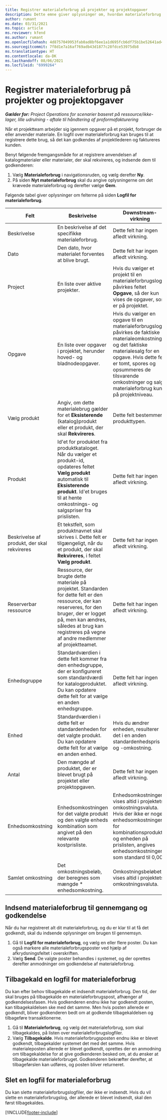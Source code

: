 ```yaml
---
title: Registrer materialeforbrug på projekter og projektopgaver
description: Dette emne giver oplysninger om, hvordan materialeforbrug logføres i forhold til projekter og projektopgaver.
author: rumant
ms.date: 03/31/2021
ms.topic: article
ms.reviewer: kfend
ms.author: rumant
ms.openlocfilehash: 4d8757049953fab0ad8bf6ee1a1d695fcb6df75b1be52641ad4af3b3137d7a0a
ms.sourcegitcommit: 7f8d1e7a16af769adb43d1877c28fdce53975db8
ms.translationtype: HT
ms.contentlocale: da-DK
ms.lasthandoff: 08/06/2021
ms.locfileid: "6999264"
---
```

# <a name="record-material-usage-on-projects-and-project-tasks"></a>Registrer materialeforbrug på projekter og projektopgaver

_**Gælder for:** Project Operations for scenarier baseret på ressource/ikke-lager, lille udrulning - aftale til håndtering af proformafakturering_

Når et projektteam arbejder sig igennem opgaver på et projekt, forbruger de eller anvender materiale. En logfil over materialeforbrug kan bruges til at registrere dette brug, så det kan godkendes af projektlederen og faktureres kunden. 

Benyt følgende fremgangsmåde for at registrere anvendelsen af katalogmaterialer eller materialer, der skal rekvireres, og indsende dem til godkenderen: 

1. Vælg **Materialeforbrug** i navigationsruden, og vælg derefter **Ny**.
2. På siden **Nyt materialeforbrug** skal du angive oplysningerne om det krævede materialeforbrug og derefter vælge **Gem**.

Følgende tabel giver oplysninger om felterne på siden **Logfil for materialeforbrug**. 

| **Felt** | **Beskrivelse** | **Downstream-virkning** |
| --- | --- | --- |
| Beskrivelse | En beskrivelse af det specifikke materialeforbrug. | Dette felt har ingen afledt virkning. |
| Dato | Den dato, hvor materialet forventes at blive brugt. | Dette felt har ingen afledt virkning. |
| Project | En liste over aktive projekter. | Hvis du vælger et projekt til en materialeforbrugslog, påvirkes feltet **Opgave**, så der kun vises de opgaver, som er på projektet. |
| Opgave | En liste over opgaver i projektet, herunder hoved- og bladnodeopgaver. | Hvis du vælger en opgave til en materialeforbrugslog, påvirkes de faktiske materialeomkostninger og det faktiske materialesalg for en opgave. Hvis dette felt er tomt, spores og opsummeres de tilsvarende omkostninger og salg i materialeforbrug kun på projektniveau. |
| Vælg produkt | Angiv, om dette materialebrug gælder for et **Eksisterende** (katalog)produkt eller et produkt, der skal **Rekvireres**. | Dette felt bestemmer produkttypen. |
| Produkt | Id'et for produktet fra produktkataloget. Når du vælger et produkt-id, opdateres feltet **Vælg produkt** automatisk til **Eksisterende produkt**. Id'et bruges til at hente omkostnings- og salgspriser fra prislisten. | Dette felt har ingen afledt virkning. |
| Beskrivelse af produkt, der skal rekvireres | Et tekstfelt, som produktnavnet skal skrives i. Dette felt er tilgængeligt, når du et produkt, der skal **Rekvireres**, i feltet **Vælg produkt**.| Dette felt har ingen afledt virkning. |
| Reserverbar ressource| Ressource, der brugte dette materiale på projektet. Standarden for dette felt er den ressource, der kan reserveres, for den bruger, der er logget på, men kan ændres, således at brug kan registreres på vegne af andre medlemmer af projektteamet. | Dette felt har ingen afledt virkning. |
| Enhedsgruppe | Standardværdien i dette felt kommer fra den enhedsgruppe, der er konfigureret som standardværdi for katalogproduktet. Du kan opdatere dette felt for at vælge en anden enhedsgruppe. | Dette felt har ingen afledt virkning. |
| Enhed | Standardværdien i dette felt er standardenheden for det valgte produkt. Du kan opdatere dette felt for at vælge en anden enhed. | Hvis du ændrer enheden, resulterer det i en anden standardenhedspris og -omkostning. |
| Antal | Den mængde af produktet, der er blevet brugt på projektet eller projektopgaven. | Dette felt har ingen afledt virkning. |
| Enhedsomkostning | Enhedsomkostningen for det valgte produkt og den valgte enheds kombination som angivet på den relevante kostprisliste. | Enhedsomkostningen vises altid i projektets omkostningsvaluta. Hvis der ikke er nogen enhedsomkostninger for kombinationsproduktet og enheden på prislisten, angives enhedsomkostningen som standard til 0,00. |
| Samlet omkostning | Det omkostningsbeløb, der beregnes som mængde \* enhedsomkostning.| Omkostningsbeløbet vises altid i projektets omkostningsvaluta. |


## <a name="submit-material-usage-for-review-and-approval"></a>Indsend materialeforbrug til gennemgang og godkendelse 
Når du har registreret alt dit materialeforbrug, og du er klar til at få det godkendt, skal du indsende oplysninger om brugen til gennemsyn.

1. Gå til **Logfil for materialeforbrug**, og vælg en eller flere poster. Du kan også markere alle materialeforbrugsposter ved hjælp af afkrydsningsfeltet i overskriften.
2. Vælg **Send**. De valgte poster behandles i systemet, og der oprettes derefter anmodninger om godkendelse af materialeforbrug.

## <a name="recall-a-material-usage-log"></a>Tilbagekald en logfil for materialeforbrug

Du kan efter behov tilbagekalde et indsendt materialeforbrug. Den tid, der skal bruges på tilbagekalde en materialeforbrugspost, afhænger af godkendelsesfasen.  Hvis godkenderen endnu ikke har godkendt posten, kan tilbagekaldelsen ske med det samme. Men hvis posten allerede er godkendt, bliver godkenderen bedt om at godkende tilbagekaldelsen og tilbageføre transaktionerne.

1. Gå til **Materialeforbrug**, og vælg det materialeforbrug, som skal tilbagekaldes, på listen over materialeforbrugslogfiler.
2. Vælg **Tilbagekalde**. Hvis materialeforbrugsposten endnu ikke er blevet godkendt, tilbagekalder systemet det med det samme. Hvis materialeposten allerede er blevet godkendt, oprettes der en anmodning om tilbagekaldelse for at give godkenderen besked om, at du ønsker at tilbagekalde materialeforbruget. Godkenderen bekræfter derefter, at tilbageførslen kan udføres, og posten bliver returneret.

## <a name="delete-a-material-usage-log"></a>Slet en logfil for materialeforbrug

Du kan slette materialeforbrugslogfiler, der ikke er indsendt. Hvis du vil slette en materialeforbrugslog, der allerede er blevet indsendt, skal den først tilbagekaldes.



[!INCLUDE[footer-include](../includes/footer-banner.md)]
